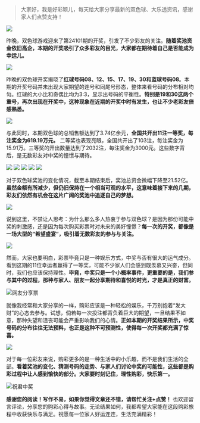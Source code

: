 > 大家好，我是好彩颖儿，每天给大家分享最新的双色球、大乐透资讯，感谢家人们点赞支持！


![](https://cdn.jsdelivr.net/gh/wangwenjie1314/PicCDN/2024-9-2/1725239350852-image.png)


昨晚，双色球游戏迎来了第24101期的开奖，引发了不少彩友的关注。**随着奖池资金依旧高企，本期的开奖吸引了众多彩友的目光，大家都在期待着自己是否能成为幸运儿。**


![](https://cdn.jsdelivr.net/gh/wangwenjie1314/PicCDN/2024-9-2/1725239365696-image.png)


昨晚的双色球开奖揭晓了**红球号码08、12、15、17、19、30和蓝球号码08**。本期的开奖号码并未出现大家期望的连号和同尾号形态，整体来看号码的分布相对均匀。红球的大小比和奇偶比均为3:3，显示出号码的平衡性。**特别是19和30这两个重号，再次出现在开奖中，这种现象在近期的开奖中时有发生，也让不少老彩友倍感熟悉。**


![](https://cdn.jsdelivr.net/gh/wangwenjie1314/PicCDN/2024-9-2/1725239455663-image.png)


与此同时，本期双色球的总销售额达到了3.74亿余元，**全国共开出11注一等奖，每注奖金为619.19万元。** 二等奖也表现亮眼，全国共开出了103注，每注奖金为15.91万。三等奖的开出数量达到了2032注，每注奖金为3000元。这些数字背后，是无数彩友对中奖的憧憬与期待。


![](https://cdn.jsdelivr.net/gh/wangwenjie1314/PicCDN/2024-9-2/1725239387869-image.png)
![](https://cdn.jsdelivr.net/gh/wangwenjie1314/PicCDN/2024-9-2/1725239396343-image.png)
![](https://cdn.jsdelivr.net/gh/wangwenjie1314/PicCDN/2024-9-2/1725239407376-image.png)
![](https://cdn.jsdelivr.net/gh/wangwenjie1314/PicCDN/2024-9-2/1725239416250-image.png)
![](https://cdn.jsdelivr.net/gh/wangwenjie1314/PicCDN/2024-9-2/1725239423827-image.png)



对于双色球奖池的变化情况，截至本期结束后，奖池总资金微幅下降至21.52亿。**虽然金额有所减少，但仍旧保持在一个相当可观的水平，这意味着接下来的几期，彩友们依然有机会在这片广阔的奖池中追逐自己的梦想。**


![](https://cdn.jsdelivr.net/gh/wangwenjie1314/PicCDN/2024-9-2/1725239472062-image.png)


说到这里，不禁让人思考：为什么那么多人热衷于参与双色球？是因为那份可能中奖的刺激感，还是因为每次购买彩票时对未来的美好憧憬？**每一次的开奖，都像是一场大型的“希望盛宴”，吸引着无数彩友的参与与关注。**


![](https://cdn.jsdelivr.net/gh/wangwenjie1314/PicCDN/2024-9-2/1725239511024-image.png)


然而，大家也要明白，彩票毕竟只是一种娱乐方式，中奖与否有很大的运气成分。看到这期的11位幸运者赢得了一等奖，可能不少家人们会感到既羡慕又兴奋，但同时，我们也应该保持理性。**毕竟，中奖只是一个小概率事件，更重要的是，我们参与其中的过程，那种与家人、朋友一起分享期待和喜悦的时光，才是真正的财富。**


![网友分享票](https://cdn.jsdelivr.net/gh/wangwenjie1314/PicCDN/2024-9-2/1725239545939-image.png)


就像我经常和大家分享的一样，购彩应该是一种轻松的娱乐，千万别抱着“发大财”的心态去参与。试想，倘若每一次投注都背负着巨大的期望，一旦结果不如意，那种失望和沮丧可能会严重影响我们的心情。**正如本期的开奖结果所示，中奖号码的分布往往无法预料，也正是这种不可预测性，使得每一次开奖都充满了惊喜。**


![](https://cdn.jsdelivr.net/gh/wangwenjie1314/PicCDN/2024-9-2/1725239537676-image.png)


对于每一位彩友来说，购彩更多的是一种生活中的小乐趣，而不是我们生活的全部。**看着奖池的变化、猜测号码的走势、与家人们讨论中奖的可能性，这些都是购彩过程中让人感到愉快的部分。大家要时刻记住，理性购彩，快乐第一。**

![祝君中奖](https://cdn.jsdelivr.net/gh/wangwenjie1314/PicCDN/2024-8-25/1724581589491-image.png)


**感谢您的阅读！写作不易，如果你觉得文章还不错，请帮忙关注+点赞！** 也欢迎留言评论，分享您的购彩心得与故事。无论结果如何，我都希望大家能在这段购彩旅程中收获快乐与满足。祝愿每一位家人好运连连，生活充满精彩！